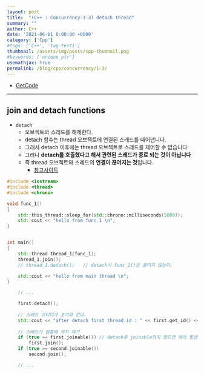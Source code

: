 ```yaml
---
layout: post
title:  "(C++ : Concurrency-1-3) detach thread"
summary: ""
author: C++
date: '2021-06-01 0:00:00 +0000'
category: ['Cpp']
#tags: ['C++', 'tag-test1']
thumbnail: /assets/img/posts/cpp-thumnail.png
#keywords: ['unique_ptr']
usemathjax: true
permalink: /blog/cpp/concurrency/1-3/
---
```


* [GetCode](https://github.com/EasyCoding-7/cpp_concurrency_masterclass)

---

## join and detach functions

* `detach` 
    * 오브젝트와 스레드를 해제한다. 
    * detach 함수는 thread 오브젝트에 연결된 스레드를 떼어냅니다.
    * 그래서 detach 이후에는 thread 오브젝트로 스레드를 제어할 수 없습니다
    * 그러나 **detach를 호출했다고 해서 관련된 스레드가 종료 되는 것이 아닙니다**
    * 즉 thread 오브젝트와 스레드의 **연결이 끊어지는 것**입니다.
        * [참고사이트](http://blog.naver.com/PostView.nhn?blogId=icarus_buk&logNo=220951335714)

```cpp
#include <iostream>
#include <thread>
#include <chrono>

void func_1()
{
	std::this_thread::sleep_for(std::chrono::milliseconds(5000));
	std::cout << "hello from func_1 \n";
}


int main()
{
	std::thread thread_1(func_1);
	thread_1.join();        
	// thread_1.detach();   // detach시 func_1()은 불리지 않는다.

	std::cout << "hello from main thread \n";
}
```

```cpp
    // ...

    first.detach();
 
    // 스레드 아이디가 초기화 된다.
    std::cout << "after detach first thread id : " << first.get_id() << endl;
            
    // 스레드가 멈출때 까지 대기
    if (true == first.joinable()) // detach후 joinable하지 않으면 에러 발생
        first.join();                
    if (true == second.joinable())
        second.join();  

    // ...
```